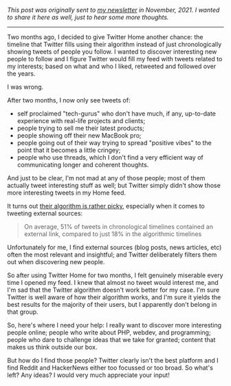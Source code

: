 _This post was originally sent to [my newsletter](/newsletter/subscribe) in November, 2021. I wanted to share it here as well, just to hear some more thoughts._

---

Two months ago, I decided to give Twitter Home another chance: the timeline that Twitter fills using their algorithm instead of just chronologically showing tweets of people you follow. I wanted to discover interesting new people to follow and I figure Twitter would fill my feed with tweets related to my interests; based on what and who I liked, retweeted and followed over the years.

I was wrong.

After two months, I now only see tweets of:

- self proclaimed "tech-gurus" who don't have much, if any, up-to-date experience with real-life projects and clients;
- people trying to sell me their latest products;
- people showing off their new MacBook pro;
- people going out of their way trying to spread "positive vibes" to the point that it becomes a little cringey;
- people who use threads, which I don't find a very efficient way of communicating longer and coherent thoughts.

And just to be clear, I'm not mad at any of those people; most of them actually tweet interesting stuff as well; but Twitter simply didn't show those more interesting tweets in my Home feed.

It turns out [their algorithm is rather picky](https://medium.com/technically-social/study-suggests-twitters-timeline-algorithm-buries-external-links-92cb5841082f), especially when it comes to tweeting external sources:

> On average, 51% of tweets in chronological timelines contained an external link, compared to just 18% in the algorithmic timelines

Unfortunately for me, I find external sources (blog posts, news articles, etc) often the most relevant and insightful; and Twitter deliberately filters them out when discovering new people.

So after using Twitter Home for two months, I felt genuinely miserable every time I opened my feed. I knew that almost no tweet would interest me, and I'm sad that the Twitter algorithm doesn't work better for my case. I'm sure Twitter is well aware of how their algorithm works, and I'm sure it yields the best results for the majority of their users, but I apparently don't belong in that group.

So, here's where I need your help: I really want to discover more interesting people online; people who write about PHP, webdev, and programming; people who dare to challenge ideas that we take for granted; content that makes us think outside our box.

But how do I find those people? Twitter clearly isn't the best platform and I find Reddit and HackerNews either too focussed or too broad. So what's left? Any ideas? I would very much appreciate your input!
